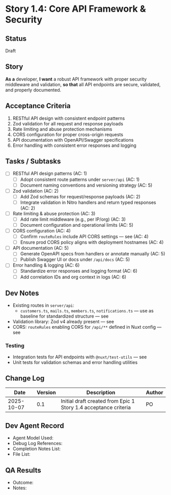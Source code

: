 # Story 1.4: Core API Framework & Security

## Status

Draft

## Story

**As a** developer,
**I want** a robust API framework with proper security middleware and validation,
**so that** all API endpoints are secure, validated, and properly documented.

## Acceptance Criteria

1. RESTful API design with consistent endpoint patterns
2. Zod validation for all request and response payloads
3. Rate limiting and abuse protection mechanisms
4. CORS configuration for proper cross-origin requests
5. API documentation with OpenAPI/Swagger specifications
6. Error handling with consistent error responses and logging

## Tasks / Subtasks

- [ ] RESTful API design patterns (AC: 1)
  - [ ] Adopt consistent route patterns under `server/api` (AC: 1)
  - [ ] Document naming conventions and versioning strategy (AC: 5)

- [ ] Zod validation (AC: 2)
  - [ ] Add Zod schemas for request/response payloads (AC: 2)
  - [ ] Integrate validation in Nitro handlers and return typed responses (AC: 2)

- [ ] Rate limiting & abuse protection (AC: 3)
  - [ ] Add rate limit middleware (e.g., per IP/org) (AC: 3)
  - [ ] Document configuration and operational limits (AC: 5)

- [ ] CORS configuration (AC: 4)
  - [ ] Confirm `routeRules` include API CORS settings — see <mcfile name="nuxt.config.ts" path="/Users/adil/Dev/01-Projects/02-kine/web-app/nuxt.config.ts"></mcfile> (AC: 4)
  - [ ] Ensure prod CORS policy aligns with deployment hostnames (AC: 4)

- [ ] API documentation (AC: 5)
  - [ ] Generate OpenAPI specs from handlers or annotate manually (AC: 5)
  - [ ] Publish Swagger UI or docs under `/api/docs` (AC: 5)

- [ ] Error handling & logging (AC: 6)
  - [ ] Standardize error responses and logging format (AC: 6)
  - [ ] Add correlation IDs and org context in logs (AC: 6)

## Dev Notes

- Existing routes in `server/api`:
  - `customers.ts`, `mails.ts`, `members.ts`, `notifications.ts` — use as baseline for standardized structure — see <mcfile name="server/api" path="/Users/adil/Dev/01-Projects/02-kine/web-app/server/api"></mcfile>
- Validation library: Zod v4 already present — see <mcfile name="package.json" path="/Users/adil/Dev/01-Projects/02-kine/web-app/package.json"></mcfile>
- CORS: `routeRules` enabling CORS for `/api/**` defined in Nuxt config — see <mcfile name="nuxt.config.ts" path="/Users/adil/Dev/01-Projects/02-kine/web-app/nuxt.config.ts"></mcfile>

### Testing

- Integration tests for API endpoints with `@nuxt/test-utils` — see <mcfile name="testing-strategy.md" path="/Users/adil/Dev/01-Projects/02-kine/web-app/docs/implementation-guide/testing-strategy.md"></mcfile>
- Unit tests for validation schemas and error handling utilities

## Change Log

| Date       | Version | Description                                                     | Author |
| ---------- | ------- | --------------------------------------------------------------- | ------ |
| 2025-10-07 | 0.1     | Initial draft created from Epic 1 Story 1.4 acceptance criteria | PO     |

## Dev Agent Record

- Agent Model Used:
- Debug Log References:
- Completion Notes List:
- File List:

## QA Results

- Outcome:
- Notes:

